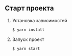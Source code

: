 ## Старт проекта

1. Установка зависимостей 
    ```bash
    $ yarn install
    ```
2. Запуск проект
    ```bash
    $ yarn start
    ```

